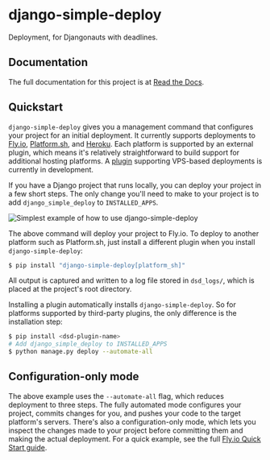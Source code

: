 # django-simple-deploy

Deployment, for Djangonauts with deadlines.

## Documentation

The full documentation for this project is at [Read the Docs](https://django-simple-deploy.readthedocs.io/en/latest/).

## Quickstart

`django-simple-deploy` gives you a management command that configures your project for an initial deployment. It currently supports deployments to [Fly.io](https://fly.io), [Platform.sh](https://platform.sh), and [Heroku](https://heroku.com). Each platform is supported by an external plugin, which means it's relatively straightforward to build support for additional hosting platforms. A [plugin](https://github.com/django-simple-deploy/dsd-vps) supporting VPS-based deployments is currently in development.

If you have a Django project that runs locally, you can deploy your project in a few short steps. The only change you'll need to make to your project is to add `django_simple_deploy` to `INSTALLED_APPS`.

![Simplest example of how to use django-simple-deploy](https://raw.githubusercontent.com/ehmatthes/django-simple-deploy/main/assets/simplest_example.png)

The above command will deploy your project to Fly.io. To deploy to another platform such as Platform.sh, just install a different plugin when you install `django-simple-deploy`:

```sh
$ pip install "django-simple-deploy[platform_sh]"
```

All output is captured and written to a log file stored in `dsd_logs/`, which is placed at the project's root directory.

Installing a plugin automatically installs `django-simple-deploy`. So for platforms supported by third-party plugins, the only difference is the installation step:

```sh
$ pip install <dsd-plugin-name>
# Add django_simple_deploy to INSTALLED_APPS
$ python manage.py deploy --automate-all
```

Configuration-only mode
---

The above example uses the `--automate-all` flag, which reduces deployment to three steps. The fully automated mode configures your project, commits changes for you, and pushes your code to the target platform's servers. There's also a configuration-only mode, which lets you inspect the changes made to your project before committing them and making the actual deployment. For a quick example, see the full [Fly.io Quick Start guide](https://django-simple-deploy.readthedocs.io/en/latest/quick_starts/quick_start_flyio/).